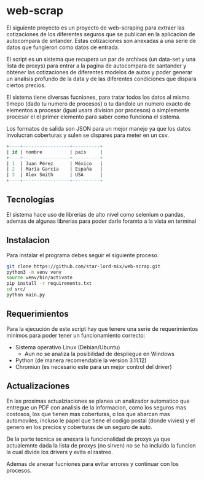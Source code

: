 # web-scrap
El siguiente proyecto es un proyecto de web-scraping para extraer las cotizaciones de los diferentes seguros que se publican en la aplicacion de autocompara de sntander. Estas cotizaciones son anexadas a una serie de datos que fungieron como datos de entrada.

El script es un sistema que recupera un par de archivos (un data-set y una lista de proxys) para entrar a la pagina de autocompara de santander y obtener las cotizaciones de diferentes modelos de autos y poder generar un analisis profundo de la data y de las diferentes condiciones que dispara ciertos precios.

El sistema tiene diversas fucniones, para tratar todos los datos al mismo timepo (dado tu numero de procesos) o tu dandole un numero exacto de elementos a procesar (igual usara division por procesos) o simplemente procesar el el primer elemento para saber como funciona el sistema.

Los formatos de salida son JSON para un mejor manejo ya que los datos involucran coberturas y sulen se dispares para meter en un csv.

```sql
+----+-----------------+----------+
| id | nombre          | país     |
+----+-----------------+----------+
| 1  | Juan Pérez      | México   |
| 2  | María García    | España   |
| 3  | Alex Smith      | USA      |
+----+-----------------+----------+
```

## Tecnologías
El sistema hace uso de librerias de alto nivel como selenium o pandas, ademas de algunas librerias para poder darle foramto a la vista en terminal

## Instalacion
Para instalar el programa debes seguir el siguiente proceso.
```bash
git clone https://github.com/star-lord-mix/web-scrap.git
python3 -m venv venv
source venv/bin/activate
pip install -r requirements.txt
cd src/
python main.py
```

## Requerimientos
Para la ejecución de este script hay que tenere una serie de requerimientos minimos para poder tener un funcionamiento correcto:
 - Sistema operativo Linux (Debian/Ubuntu)
    - Aun no se analiza la posibilidad de despliegue en Windows
 - Python (de manera recomendable la version 3.11.12)
 - Chromiun (es necesario este para un mejor control del driver)

## Actualizaciones
En las proximas actualziaciones se planea un analizador automatico que entregue un PDF con analisis de la informacion, como los seguros mas costosos, los que tienen mas coberturas, o los que abarcan mas automoviles, incluso le papel que tiene el codigo postal (donde vivies) y el genero en los precios y coberturas de un seguro de auto.

De la parte tecnica se anexara la funcionalidad de proxys ya que actualemnte dada la lista de proxys (no sirven) no se ha incluido la funcion la cual divide los drivers y evita el rastreo.

Ademas de anexar fucniones para evitar errores y continuar con los procesos.